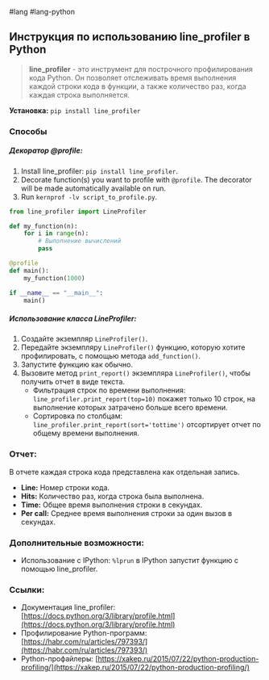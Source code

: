 #lang #lang-python 

## Инструкция по использованию line_profiler в Python

> **line_profiler** - это инструмент для построчного профилирования кода Python. Он позволяет отслеживать время выполнения каждой строки кода в функции, а также количество раз, когда каждая строка выполняется.

**Установка:** `pip install line_profiler`

### Способы

##### **Декоратор @profile:**
1. Install line_profiler: `pip install line_profiler`.
2. Decorate function(s) you want to profile with `@profile`. The decorator will be made automatically available on run.
3. Run `kernprof -lv script_to_profile.py`.

```python
from line_profiler import LineProfiler

def my_function(n):
    for i in range(n):
        # Выполнение вычислений
        pass

@profile
def main():
    my_function(1000)

if __name__ == "__main__":
    main()
```


##### **Использование класса LineProfiler:**

1. Создайте экземпляр `LineProfiler()`.
2. Передайте экземпляру `LineProfiler()` функцию, которую хотите профилировать, с помощью метода `add_function()`.
3. Запустите функцию как обычно.
4. Вызовите метод `print_report()` экземпляра `LineProfiler()`, чтобы получить отчет в виде текста.
	- Фильтрация строк по времени выполнения: `line_profiler.print_report(top=10)` покажет только 10 строк, на выполнение которых затрачено больше всего времени.
	- Сортировка по столбцам: `line_profiler.print_report(sort='tottime')` отсортирует отчет по общему времени выполнения.

### Отчет:
В отчете каждая строка кода представлена ​​как отдельная запись.
- **Line:** Номер строки кода.
- **Hits:** Количество раз, когда строка была выполнена.
- **Time:** Общее время выполнения строки в секундах.
- **Per call:** Среднее время выполнения строки за один вызов в секундах.


### Дополнительные возможности:


- Использование с IPython: `%lprun` в IPython запустит функцию с помощью line_profiler.

### Ссылки:

- Документация line_profiler: [https://docs.python.org/3/library/profile.html](https://docs.python.org/3/library/profile.html)
- Профилирование Python-программ: [https://habr.com/ru/articles/797393/](https://habr.com/ru/articles/797393/)
- Python-профайлеры: [https://xakep.ru/2015/07/22/python-production-profiling/](https://xakep.ru/2015/07/22/python-production-profiling/)